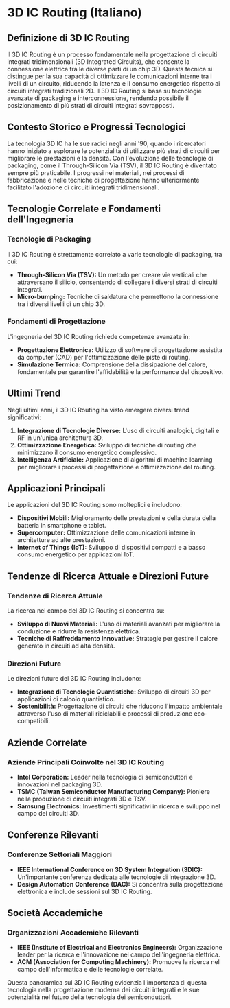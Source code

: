 # 3D IC Routing (Italiano)

## Definizione di 3D IC Routing

Il 3D IC Routing è un processo fondamentale nella progettazione di circuiti integrati tridimensionali (3D Integrated Circuits), che consente la connessione elettrica tra le diverse parti di un chip 3D. Questa tecnica si distingue per la sua capacità di ottimizzare le comunicazioni interne tra i livelli di un circuito, riducendo la latenza e il consumo energetico rispetto ai circuiti integrati tradizionali 2D. Il 3D IC Routing si basa su tecnologie avanzate di packaging e interconnessione, rendendo possibile il posizionamento di più strati di circuiti integrati sovrapposti.

## Contesto Storico e Progressi Tecnologici

La tecnologia 3D IC ha le sue radici negli anni '90, quando i ricercatori hanno iniziato a esplorare le potenzialità di utilizzare più strati di circuiti per migliorare le prestazioni e la densità. Con l'evoluzione delle tecnologie di packaging, come il Through-Silicon Via (TSV), il 3D IC Routing è diventato sempre più praticabile. I progressi nei materiali, nei processi di fabbricazione e nelle tecniche di progettazione hanno ulteriormente facilitato l'adozione di circuiti integrati tridimensionali.

## Tecnologie Correlate e Fondamenti dell'Ingegneria

### Tecnologie di Packaging

Il 3D IC Routing è strettamente correlato a varie tecnologie di packaging, tra cui:

- **Through-Silicon Via (TSV):** Un metodo per creare vie verticali che attraversano il silicio, consentendo di collegare i diversi strati di circuiti integrati.
- **Micro-bumping:** Tecniche di saldatura che permettono la connessione tra i diversi livelli di un chip 3D.

### Fondamenti di Progettazione

L'ingegneria del 3D IC Routing richiede competenze avanzate in:

- **Progettazione Elettronica:** Utilizzo di software di progettazione assistita da computer (CAD) per l'ottimizzazione delle piste di routing.
- **Simulazione Termica:** Comprensione della dissipazione del calore, fondamentale per garantire l'affidabilità e la performance del dispositivo.

## Ultimi Trend

Negli ultimi anni, il 3D IC Routing ha visto emergere diversi trend significativi:

1. **Integrazione di Tecnologie Diverse:** L'uso di circuiti analogici, digitali e RF in un'unica architettura 3D.
2. **Ottimizzazione Energetica:** Sviluppo di tecniche di routing che minimizzano il consumo energetico complessivo.
3. **Intelligenza Artificiale:** Applicazione di algoritmi di machine learning per migliorare i processi di progettazione e ottimizzazione del routing.

## Applicazioni Principali

Le applicazioni del 3D IC Routing sono molteplici e includono:

- **Dispositivi Mobili:** Miglioramento delle prestazioni e della durata della batteria in smartphone e tablet.
- **Supercomputer:** Ottimizzazione delle comunicazioni interne in architetture ad alte prestazioni.
- **Internet of Things (IoT):** Sviluppo di dispositivi compatti e a basso consumo energetico per applicazioni IoT.

## Tendenze di Ricerca Attuale e Direzioni Future

### Tendenze di Ricerca Attuale

La ricerca nel campo del 3D IC Routing si concentra su:

- **Sviluppo di Nuovi Materiali:** L'uso di materiali avanzati per migliorare la conduzione e ridurre la resistenza elettrica.
- **Tecniche di Raffreddamento Innovative:** Strategie per gestire il calore generato in circuiti ad alta densità.

### Direzioni Future

Le direzioni future del 3D IC Routing includono:

- **Integrazione di Tecnologie Quantistiche:** Sviluppo di circuiti 3D per applicazioni di calcolo quantistico.
- **Sostenibilità:** Progettazione di circuiti che riducono l'impatto ambientale attraverso l'uso di materiali riciclabili e processi di produzione eco-compatibili.

## Aziende Correlate

### Aziende Principali Coinvolte nel 3D IC Routing

- **Intel Corporation:** Leader nella tecnologia di semiconduttori e innovazioni nel packaging 3D.
- **TSMC (Taiwan Semiconductor Manufacturing Company):** Pioniere nella produzione di circuiti integrati 3D e TSV.
- **Samsung Electronics:** Investimenti significativi in ricerca e sviluppo nel campo dei circuiti 3D.

## Conferenze Rilevanti

### Conferenze Settoriali Maggiori

- **IEEE International Conference on 3D System Integration (3DIC):** Un'importante conferenza dedicata alle tecnologie di integrazione 3D.
- **Design Automation Conference (DAC):** Si concentra sulla progettazione elettronica e include sessioni sul 3D IC Routing.

## Società Accademiche

### Organizzazioni Accademiche Rilevanti

- **IEEE (Institute of Electrical and Electronics Engineers):** Organizzazione leader per la ricerca e l'innovazione nel campo dell'ingegneria elettrica.
- **ACM (Association for Computing Machinery):** Promuove la ricerca nel campo dell'informatica e delle tecnologie correlate.

Questa panoramica sul 3D IC Routing evidenzia l'importanza di questa tecnologia nella progettazione moderna dei circuiti integrati e le sue potenzialità nel futuro della tecnologia dei semiconduttori.